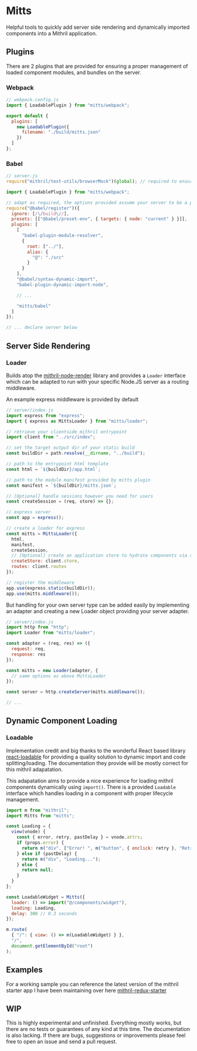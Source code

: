 # Mitts

Helpful tools to quickly add server side rendering and dynamically imported components into a Mithril application.

## Plugins

There are 2 plugins that are provided for ensuring a proper management of loaded component modules, and bundles on the server.

### Webpack

```js
// webpack.config.js
import { LoadablePlugin } from "mitts/webpack";

export default {
  plugins: [
    new LoadablePlugin({
      filename: "./build/mitts.json"
    })
  ]
};
```

### Babel

```js
// server.js
require("mithril/test-utils/browserMock")(global); // required to ensure mithril can be used on the server

import { LoadablePlugin } from "mitts/webpack";

// adapt as required, the options provided assume your server to be a project root dir and your client src is a project root dir `src`
require("@babel/register")({
  ignore: [/\/build\//],
  presets: [["@babel/preset-env", { targets: { node: "current" } }]],
  plugins: [
    [
      "babel-plugin-module-resolver",
      {
        root: ["../"],
        alias: {
          "@": "./src"
        }
      }
    ],
    "@babel/syntax-dynamic-import",
    "babel-plugin-dynamic-import-node",

    // ...

    "mitts/babel"
  ]
});

// ... declare server below
```

## Server Side Rendering

### Loader

Builds atop the [mithril-node-render](https://github.com/MithrilJS/mithril-node-render) library and provides a `Loader` interface which can be adapted to run with your specific Node.JS server as a routing middleware.

An example express middleware is provided by default

```js
// server/index.js
import express from "express";
import { express as MittsLoader } from "mitts/loader";

// retrieve your clientside mithril entrypoint
import client from "../src/index";

// set the target output dir of your static build
const buildDir = path.resolve(__dirname, "../build");

// path to the entrypoint html template
const html = `${buildDir}/app.html`;

// path to the module manifest provided by mitts plugin
const manifest = `${buildDir}/mitts.json`;

// [Optional] handle sessions however you need for users
const createSession = (req, store) => {};

// express server
const app = express();

// create a loader for express
const mitts = MittsLoader({
  html,
  manifest,
  createSession,
  // [Optional] create an application store to hydrate components via redux
  createStore: client.store,
  routes: client.routes
});

// register the middleware
app.use(express.static(buildDir));
app.use(mitts.middleware());
```

But handling for your own server type can be added easily by implementing an adapter and creating a new Loader object providing your server adapter.

```js
// server/index.js
import http from "http";
import Loader from "mitts/loader";

const adapter = (req, res) => ({
  request: req,
  response: res
});

const mitts = new Loader(adapter, {
  // same options as above MittsLoader
});

const server = http.createServer(mitts.middleware());

// ...
```

## Dynamic Component Loading

### Loadable

Implementation credit and big thanks to the wonderful React based library [react-loadable](https://github.com/jamiebuilds/react-loadable) for providing a quality solution to dynamic import and code splitting/loading. The documentation they provide will be mostly correct for this mithril adapatation.

This adapatation aims to provide a nice experience for loading mithril components dynamically using `import()`. There is a provided `Loadable` interface which handles loading in a component with proper lifecycle management.

```js
import m from "mithril";
import Mitts from "mitts";

const Loading = {
  view(vnode) {
    const { error, retry, pastDelay } = vnode.attrs;
    if (props.error) {
      return m("div", ["Error! ", m("button", { onclick: retry }, "Retry")]);
    } else if (pastDelay) {
      return m("div", "Loading...");
    } else {
      return null;
    }
  }
};

const LoadableWidget = Mitts({
  loader: () => import("@/components/widget"),
  loading: Loading,
  delay: 300 // 0.3 seconds
});

m.route(
  { "/": { view: () => m(LoadableWidget) } },
  "/",
  document.getElementById("root")
);
```

## Examples

For a working sample you can reference the latest version of the mithril starter app I have been maintaining over here [mithril-redux-starter](https://github.com/bmartel/mithril-redux-starter-webpack)

## WIP

This is highly experimental and unfinished. Everything mostly works, but there are no tests or guarantees of any kind at this time. The documentation is also lacking. If there are bugs, suggestions or improvements please feel free to open an issue and send a pull request.

